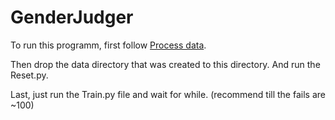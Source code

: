 # GenderJudger

To run this programm, first follow [Process data](https://github.com/caleb7023/GenderJudger/tree/ProcessJPGFile).

Then drop the data directory that was created to this directory.
And run the Reset.py.

Last, just run the Train.py file and wait for while. (recommend till the fails are ~100)